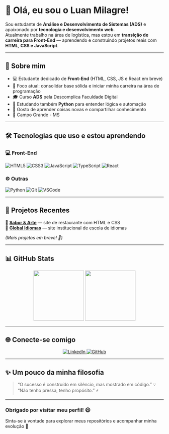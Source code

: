 # 👋 Olá, eu sou o Luan Milagre!

Sou estudante de **Análise e Desenvolvimento de Sistemas (ADS)** e apaixonado por **tecnologia e desenvolvimento web**.  
Atualmente trabalho na área de logística, mas estou em **transição de carreira para Front-End** — aprendendo e construindo projetos reais com **HTML, CSS e JavaScript**.

---

## 🚀 Sobre mim

- 💻 Estudante dedicado de **Front-End** (HTML, CSS, JS e React em breve)  
- 🎯 Foco atual: consolidar base sólida e iniciar minha carreira na área de programação  
- 🎓 Curso **ADS** pela Descomplica Faculdade Digital  
- 🧠 Estudando também **Python** para entender lógica e automação  
- 💬 Gosto de aprender coisas novas e compartilhar conhecimento  
- 📍 Campo Grande - MS

---

## 🛠️ Tecnologias que uso e estou aprendendo

### 💻 Front-End
![HTML5](https://img.shields.io/badge/HTML5-E34F26?style=for-the-badge&logo=html5&logoColor=white)
![CSS3](https://img.shields.io/badge/CSS3-1572B6?style=for-the-badge&logo=css3&logoColor=white)
![JavaScript](https://img.shields.io/badge/JavaScript-F7DF1E?style=for-the-badge&logo=javascript&logoColor=black)
![TypeScript](https://img.shields.io/badge/TypeScript-3178C6?style=for-the-badge&logo=typescript&logoColor=white)
![React](https://img.shields.io/badge/React-20232A?style=for-the-badge&logo=react&logoColor=61DAFB)

### ⚙️ Outras
![Python](https://img.shields.io/badge/Python-3776AB?style=for-the-badge&logo=python&logoColor=white)
![Git](https://img.shields.io/badge/Git-F05032?style=for-the-badge&logo=git&logoColor=white)
![VSCode](https://img.shields.io/badge/VSCode-007ACC?style=for-the-badge&logo=visualstudiocode&logoColor=white)

---

## 📂 Projetos Recentes

🔹 [**Sabor & Arte**](https://luanmilagre.github.io/sabor-arte/) — site de restaurante com HTML e CSS  
🔹 [**Global Idiomas**](https://luanmilagre.github.io/global-idiomas/) — site institucional de escola de idiomas  

*(Mais projetos em breve! 🚧)*

---

## 📊 GitHub Stats

<div align="center">
  <img height="160em" src="https://github-readme-stats.vercel.app/api?username=luanmilagre&show_icons=true&theme=tokyonight&count_private=true"/>
  <img height="160em" src="https://github-readme-stats.vercel.app/api/top-langs/?username=luanmilagre&layout=compact&theme=tokyonight"/>
</div>

---

## 🌐 Conecte-se comigo

<p align="center">
  <a href="https://www.linkedin.com/in/devluanmilagre/">
    <img src="https://img.shields.io/badge/LinkedIn-0A66C2?style=for-the-badge&logo=linkedin&logoColor=white" alt="LinkedIn">
  </a>
  <a href="https://github.com/luanmilagre">
    <img src="https://img.shields.io/badge/GitHub-181717?style=for-the-badge&logo=github&logoColor=white" alt="GitHub">
  </a>
</p>

---

## ✨ Um pouco da minha filosofia

> “O sucesso é construído em silêncio, mas mostrado em código.” 💡  
> “Não tenho pressa, tenho propósito.” ⚡

---

### Obrigado por visitar meu perfil! 😄
Sinta-se à vontade para explorar meus repositórios e acompanhar minha evolução 🚀
